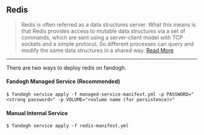 ## Redis

> Redis is often referred as a data structures server. What this means is that Redis provides access to mutable data structures via a set of commands, which are sent using a server-client model with TCP sockets and a simple protocol. So different processes can query and modify the same data structures in a shared way. [Read More](https://github.com/antirez/redis)

---

There are two ways to deploy redis on fandogh.

#### Fandogh Managed Service (Recommended)

```
$ fandogh service apply -f managed-service-manifest.yml -p PASSWORD="<strong password>" -p VOLUME="<volume name (for persistence)>"
```

#### Manual Internal Service

```
$ fandogh service apply -f redis-manifest.yml
```
